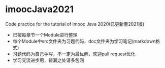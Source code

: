 # imoocJava2021

Code practice for the tutorial of imooc Java 2020(已更新至2021版)

- 已按每章节一个Module进行整理
- 每个Module中src文件夹为习题代码，doc文件夹为学习笔记(markdown格式)
- 习题代码为自己手写，不一定为最优解，欢迎pull request优化
- 学习交流进步用，错漏之处请多包涵
